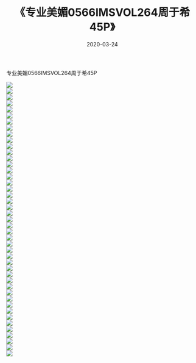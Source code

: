 ﻿---
layout: post
title:  《专业美媚0566IMSVOL264周于希45P》
date:   2020-03-24
img: http://img.660000.xyz/Sharelink/性感/2020/专业美媚0566IMSVOL264周于希45P/000.jpg
categories: [美女, 清纯, 唯美]
---

专业美媚0566IMSVOL264周于希45P

  ![](http://img.660000.xyz/Sharelink/性感/2020/专业美媚0566IMSVOL264周于希45P/001.jpg) <br> ![](http://img.660000.xyz/Sharelink/性感/2020/专业美媚0566IMSVOL264周于希45P/002.jpg) <br> ![](http://img.660000.xyz/Sharelink/性感/2020/专业美媚0566IMSVOL264周于希45P/003.jpg) <br> ![](http://img.660000.xyz/Sharelink/性感/2020/专业美媚0566IMSVOL264周于希45P/004.jpg) <br> ![](http://img.660000.xyz/Sharelink/性感/2020/专业美媚0566IMSVOL264周于希45P/005.jpg) <br> ![](http://img.660000.xyz/Sharelink/性感/2020/专业美媚0566IMSVOL264周于希45P/006.jpg) <br> ![](http://img.660000.xyz/Sharelink/性感/2020/专业美媚0566IMSVOL264周于希45P/007.jpg) <br> ![](http://img.660000.xyz/Sharelink/性感/2020/专业美媚0566IMSVOL264周于希45P/008.jpg) <br> ![](http://img.660000.xyz/Sharelink/性感/2020/专业美媚0566IMSVOL264周于希45P/009.jpg) <br> ![](http://img.660000.xyz/Sharelink/性感/2020/专业美媚0566IMSVOL264周于希45P/010.jpg) <br> ![](http://img.660000.xyz/Sharelink/性感/2020/专业美媚0566IMSVOL264周于希45P/011.jpg) <br> ![](http://img.660000.xyz/Sharelink/性感/2020/专业美媚0566IMSVOL264周于希45P/012.jpg) <br> ![](http://img.660000.xyz/Sharelink/性感/2020/专业美媚0566IMSVOL264周于希45P/013.jpg) <br> ![](http://img.660000.xyz/Sharelink/性感/2020/专业美媚0566IMSVOL264周于希45P/014.jpg) <br> ![](http://img.660000.xyz/Sharelink/性感/2020/专业美媚0566IMSVOL264周于希45P/015.jpg) <br> ![](http://img.660000.xyz/Sharelink/性感/2020/专业美媚0566IMSVOL264周于希45P/016.jpg) <br> ![](http://img.660000.xyz/Sharelink/性感/2020/专业美媚0566IMSVOL264周于希45P/017.jpg) <br> ![](http://img.660000.xyz/Sharelink/性感/2020/专业美媚0566IMSVOL264周于希45P/018.jpg) <br> ![](http://img.660000.xyz/Sharelink/性感/2020/专业美媚0566IMSVOL264周于希45P/019.jpg) <br> ![](http://img.660000.xyz/Sharelink/性感/2020/专业美媚0566IMSVOL264周于希45P/020.jpg) <br> ![](http://img.660000.xyz/Sharelink/性感/2020/专业美媚0566IMSVOL264周于希45P/021.jpg) <br> ![](http://img.660000.xyz/Sharelink/性感/2020/专业美媚0566IMSVOL264周于希45P/022.jpg) <br> ![](http://img.660000.xyz/Sharelink/性感/2020/专业美媚0566IMSVOL264周于希45P/023.jpg) <br> ![](http://img.660000.xyz/Sharelink/性感/2020/专业美媚0566IMSVOL264周于希45P/024.jpg) <br> ![](http://img.660000.xyz/Sharelink/性感/2020/专业美媚0566IMSVOL264周于希45P/025.jpg) <br> ![](http://img.660000.xyz/Sharelink/性感/2020/专业美媚0566IMSVOL264周于希45P/026.jpg) <br> ![](http://img.660000.xyz/Sharelink/性感/2020/专业美媚0566IMSVOL264周于希45P/027.jpg) <br> ![](http://img.660000.xyz/Sharelink/性感/2020/专业美媚0566IMSVOL264周于希45P/028.jpg) <br> ![](http://img.660000.xyz/Sharelink/性感/2020/专业美媚0566IMSVOL264周于希45P/029.jpg) <br> ![](http://img.660000.xyz/Sharelink/性感/2020/专业美媚0566IMSVOL264周于希45P/030.jpg) <br> ![](http://img.660000.xyz/Sharelink/性感/2020/专业美媚0566IMSVOL264周于希45P/031.jpg) <br> ![](http://img.660000.xyz/Sharelink/性感/2020/专业美媚0566IMSVOL264周于希45P/032.jpg) <br> ![](http://img.660000.xyz/Sharelink/性感/2020/专业美媚0566IMSVOL264周于希45P/033.jpg) <br> ![](http://img.660000.xyz/Sharelink/性感/2020/专业美媚0566IMSVOL264周于希45P/034.jpg) <br> ![](http://img.660000.xyz/Sharelink/性感/2020/专业美媚0566IMSVOL264周于希45P/035.jpg) <br> ![](http://img.660000.xyz/Sharelink/性感/2020/专业美媚0566IMSVOL264周于希45P/036.jpg) <br> ![](http://img.660000.xyz/Sharelink/性感/2020/专业美媚0566IMSVOL264周于希45P/037.jpg) <br> ![](http://img.660000.xyz/Sharelink/性感/2020/专业美媚0566IMSVOL264周于希45P/038.jpg) <br> ![](http://img.660000.xyz/Sharelink/性感/2020/专业美媚0566IMSVOL264周于希45P/039.jpg) <br> ![](http://img.660000.xyz/Sharelink/性感/2020/专业美媚0566IMSVOL264周于希45P/040.jpg) <br> ![](http://img.660000.xyz/Sharelink/性感/2020/专业美媚0566IMSVOL264周于希45P/041.jpg) <br> ![](http://img.660000.xyz/Sharelink/性感/2020/专业美媚0566IMSVOL264周于希45P/042.jpg) <br> ![](http://img.660000.xyz/Sharelink/性感/2020/专业美媚0566IMSVOL264周于希45P/043.jpg) <br> ![](http://img.660000.xyz/Sharelink/性感/2020/专业美媚0566IMSVOL264周于希45P/044.jpg) <br> ![](http://img.660000.xyz/Sharelink/性感/2020/专业美媚0566IMSVOL264周于希45P/045.jpg) <br>